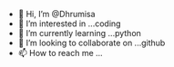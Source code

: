 - 👋 Hi, I’m @Dhrumisa
- 👀 I’m interested in ...coding
- 🌱 I’m currently learning ...python
- 💞️ I’m looking to collaborate on ...github
- 📫 How to reach me ...

<!---
Dhrumisa/Dhrumisa is a ✨ special ✨ repository because its `README.md` (this file) appears on your GitHub profile.
You can click the Preview link to take a look at your changes.
--->
